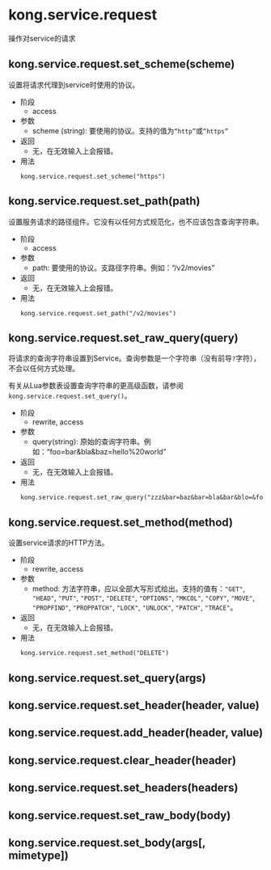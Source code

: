 # kong.service.request

操作对service的请求

## kong.service.request.set_scheme(scheme)

设置将请求代理到service时使用的协议。

- 阶段
	- access
- 参数
	- scheme (string): 要使用的协议。支持的值为`“http”`或`“https”`
- 返回
	- 无，在无效输入上会报错。
- 用法
	```
    kong.service.request.set_scheme("https")
    ```

## kong.service.request.set_path(path)

设置服务请求的路径组件。它没有以任何方式规范化，也不应该包含查询字符串。

- 阶段
	- access
- 参数
	- path: 要使用的协议。支路径字符串。例如：“/v2/movies”
- 返回
	- 无，在无效输入上会报错。
- 用法
	```
    kong.service.request.set_path("/v2/movies")
    ```
    
## kong.service.request.set_raw_query(query)

将请求的查询字符串设置到Service。查询参数是一个字符串（没有前导`?`字符），不会以任何方式处理。

有关从Lua参数表设置查询字符串的更高级函数，请参阅`kong.service.request.set_query()`。

- 阶段
	- rewrite, access
- 参数
	- query(string): 原始的查询字符串。例如：“foo=bar&bla&baz=hello%20world”
- 返回
	- 无，在无效输入上会报错。
- 用法
	```
    kong.service.request.set_raw_query("zzz&bar=baz&bar=bla&bar&blo=&foo=hello%20world")
    ```

## kong.service.request.set_method(method)

设置service请求的HTTP方法。

- 阶段
	- rewrite, access
- 参数
	- method: 方法字符串，应以全部大写形式给出。支持的值有：`"GET"`, `"HEAD"`, `"PUT"`, `"POST"`, `"DELETE"`, `"OPTIONS"`, `"MKCOL"`, `"COPY"`, `"MOVE"`, `"PROPFIND"`, `"PROPPATCH"`, `"LOCK"`, `"UNLOCK"`, `"PATCH"`, `"TRACE"`。
- 返回
	- 无，在无效输入上会报错。
- 用法
	```
    kong.service.request.set_method("DELETE")
    ```
## kong.service.request.set_query(args)
## kong.service.request.set_header(header, value)
## kong.service.request.add_header(header, value)
## kong.service.request.clear_header(header)
## kong.service.request.set_headers(headers)
## kong.service.request.set_raw_body(body)
## kong.service.request.set_body(args[, mimetype])

